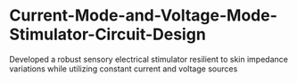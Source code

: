 # Current-Mode-and-Voltage-Mode-Stimulator-Circuit-Design
Developed a robust sensory electrical  stimulator resilient to skin impedance variations while utilizing constant current and voltage sources
